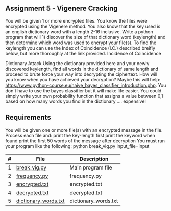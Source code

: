 ## Assignment 5 - Vigenere Cracking

You will be given 1 or more encrypted files. You know the files were encrypted using the Vigenère method. You also know that the key used is an english dictionary word with a length 2-16 inclusive.
Write a python program that will 1) discover the size of that dictionary word (keylength) and then determine which word was used to encrypt your file(s).
To find the keylength you can use the Index of Coincidence (I.C.) described breifly below, but more thoroughly at the link provided.
Incidence of Coincidence

Dictionary Attack
Using the dictionary provided here and your newly discovered keylength, find all words in the dictionary of same length and proceed to brute force your way into decrypting the ciphertext. How will you know when you have achieved your decryption? Maybe this will help: https://www.python-course.eu/naive_bayes_classifier_introduction.php. You don't have to use the bayes classifier but it will make life easier. You could simply write your own probability function that assigns a value between 0,1 based on how many words you find in the dictionary .... expensive!

## Requirements
  You will be given one or more file(s) with an encrypted message in the file.
  Process each file and:
  print the key-length first
  print the keyword when found
  print the first 50 words of the message after decryption
  You must run your program like the following:  python break_vig.py input_file=input 

|   #   | File            | Description                                        |
| :---: | --------------- | -------------------------------------------------- |
|   1   | <a href="https://github.com/Kyrie-Ma/4663-Cryptography-Ma/blob/master/Assignments/A05/break_vig.py" > break_vig.py | Main program file      |
|   2   | <a href="https://github.com/Kyrie-Ma/4663-Cryptography-Ma/blob/master/Assignments/A05/frequency.py" > frequency.py | frequency.py      |
|   3   | <a href="https://github.com/Kyrie-Ma/4663-Cryptography-Ma/blob/master/Assignments/A05/encrypted.txt" > encrypted.txt | encrypted.txt      |
|   4   | <a href="https://github.com/Kyrie-Ma/4663-Cryptography-Ma/blob/master/Assignments/A05/decrypted.txt" > decrypted.txt | decrypted.txt      |
|   5   | <a href="https://github.com/Kyrie-Ma/4663-Cryptography-Ma/blob/master/Assignments/A05/dictionary_words.txt" > dictionary_words.txt | dictionary_words.txt      |
